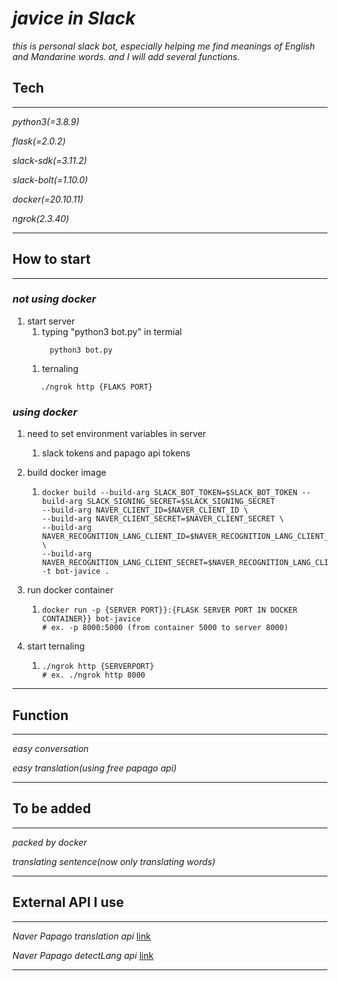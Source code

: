 # _**javice in Slack**_

_this is personal slack bot, especially helping me find meanings of English and Mandarine words. and I will add several functions._

## Tech

---
_python3(=3.8.9)_

_flask(=2.0.2)_

_slack-sdk(=3.11.2)_

_slack-bolt(=1.10.0)_

_docker(=20.10.11)_

_ngrok(2.3.40)_

---


## How to start

---
### **_not using docker_**

1. start server
   1. typing "python3 bot.py" in termial
   ```buildoutcfg
        python3 bot.py
   ```
   1. ternaling
   ```
      ./ngrok http {FLAKS PORT}
    ```


### **_using docker_**

1. need to set environment variables in server
   1. slack tokens and papago api tokens
2. build docker image
   1. ```buildoutcfg 
      docker build --build-arg SLACK_BOT_TOKEN=$SLACK_BOT_TOKEN --build-arg SLACK_SIGNING_SECRET=$SLACK_SIGNING_SECRET 
      --build-arg NAVER_CLIENT_ID=$NAVER_CLIENT_ID \
      --build-arg NAVER_CLIENT_SECRET=$NAVER_CLIENT_SECRET \
      --build-arg NAVER_RECOGNITION_LANG_CLIENT_ID=$NAVER_RECOGNITION_LANG_CLIENT_ID \
      --build-arg NAVER_RECOGNITION_LANG_CLIENT_SECRET=$NAVER_RECOGNITION_LANG_CLIENT_SECRET -t bot-javice .
      ```
3. run docker container
   1. ```buildoutcfg
      docker run -p {SERVER PORT}}:{FLASK SERVER PORT IN DOCKER CONTAINER}} bot-javice 
      # ex. -p 8000:5000 (from container 5000 to server 8000)
      ```

4. start ternaling
   1. ```buildoutcfg
      ./ngrok http {SERVERPORT} 
      # ex. ./ngrok http 8000  
      ``` 

---

## Function

___
_easy conversation_

_easy translation(using free papago api)_
___

## To be added

---
_packed by docker_

_translating sentence(now only translating words)_

---

## External API I use

---
_Naver Papago translation api_ [link](https://developers.naver.com/docs/papago/papago-nmt-overview.md) 

_Naver Papago detectLang api_ [link](https://developers.naver.com/docs/papago/papago-detectlangs-overview.md#언어-감지)

---